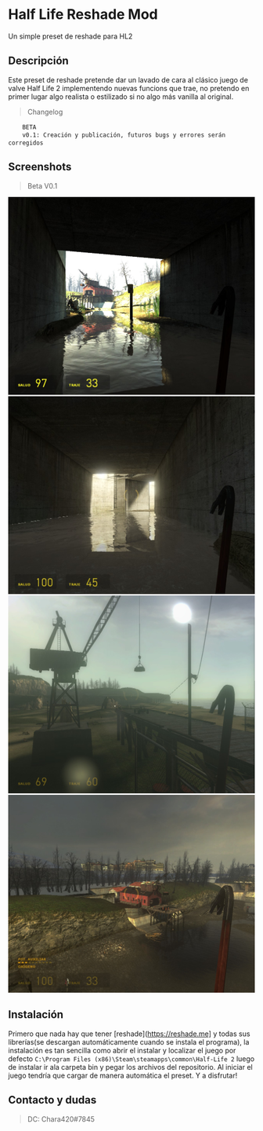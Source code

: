 # Half Life Reshade Mod

Un simple preset de reshade para HL2

## Descripción

Este preset de reshade pretende dar un lavado de cara al clásico juego de valve Half Life 2 implementendo nuevas funcions que trae, no pretendo en primer lugar algo realista o estilizado si no algo más vanilla al original.

>Changelog
```
    BETA
    v0.1: Creación y publicación, futuros bugs y errores serán corregidos
```
## Screenshots
> Beta V0.1

![1](images/1.jpg)
![2](images/2.jpg)
![3](images/3.jpg)
![4](images/4.jpg)

## Instalación

Primero que nada hay que tener [reshade](https://reshade.me] y todas sus librerías(se descargan automáticamente cuando se instala el programa), la instalación es tan sencilla como abrir el instalar y localizar el juego por defecto ```C:\Program Files (x86)\Steam\steamapps\common\Half-Life 2``` luego de instalar ir ala carpeta bin y pegar los archivos del repositorio. Al iniciar el juego tendría que cargar de manera automática el preset. Y a disfrutar!

## Contacto y dudas

> DC: Chara420#7845